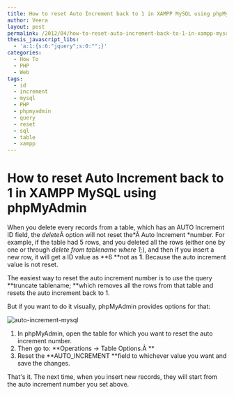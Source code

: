 ```yaml
---
title: How to reset Auto Increment back to 1 in XAMPP MySQL using phpMyAdmin
author: Veera
layout: post
permalink: /2012/04/how-to-reset-auto-increment-back-to-1-in-xampp-mysql-using-phpmyadmin/
thesis_javascript_libs:
  - 'a:1:{s:6:"jquery";s:0:"";}'
categories:
  - How To
  - PHP
  - Web
tags:
  - id
  - increment
  - mysql
  - PHP
  - phpmyadmin
  - query
  - reset
  - sql
  - table
  - xampp
---
```

# How to reset Auto Increment back to 1 in XAMPP MySQL using phpMyAdmin

When you delete every records from a table, which has an AUTO Increment ID field, the *delete*Â option will not reset the*Â Auto Increment *number. For example, if the table had 5 rows, and you deleted all the rows (either one by one or through *delete from tablename where 1;*), and then if you insert a new row, it will get a ID value as **6 **not as **1**. Because the auto increment value is not reset.

The easiest way to reset the auto increment number is to use the query **truncate tablename; **which removes all the rows from that table and resets the auto increment back to 1.

But if you want to do it visually, phpMyAdmin provides options for that:

![][1]

 [1]: http://veerasundar.com/img/2012/04/auto-increment.png "auto-increment-mysql"

1.  In phpMyAdmin, open the table for which you want to reset the auto increment number.
2.  Then go to: **Operations -> Table Options.Â **
3.  Reset the **AUTO_INCREMENT **field to whichever value you want and save the changes.

That's it. The next time, when you insert new records, they will start from the auto increment number you set above.